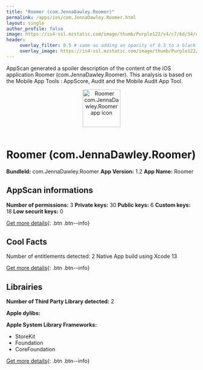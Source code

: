 ```yaml
---
title: "Roomer (com.JennaDawley.Roomer)"
permalink: /apps/ios/com.JennaDawley.Roomer.html
layout: single
author_profile: false
image: https://is4-ssl.mzstatic.com/image/thumb/Purple122/v4/c7/6d/34/c76d3423-1305-d10c-8175-e519a22a565c/AppIcon-1x_U007emarketing-0-5-0-85-220.png/512x512bb.jpg
header: 
     overlay_filter: 0.5 # same as adding an opacity of 0.5 to a black background
     overlay_image: https://is4-ssl.mzstatic.com/image/thumb/Purple122/v4/c7/6d/34/c76d3423-1305-d10c-8175-e519a22a565c/AppIcon-1x_U007emarketing-0-5-0-85-220.png/512x512bb.jpg
---
```

AppScan generated a spoiler description of the content of the iOS application Roomer (com.JennaDawley.Roomer). This analysis is based on the Mobile App Tools : AppScore, Audit and the Mobile Audit App Tool.

  
  
<div style="text-align: center;"><img src="https://is4-ssl.mzstatic.com/image/thumb/Purple122/v4/c7/6d/34/c76d3423-1305-d10c-8175-e519a22a565c/AppIcon-1x_U007emarketing-0-5-0-85-220.png/512x512bb.jpg" width="100" height="100" alt="Roomer com.JennaDawley.Roomer app icon"></div></br>
  
# Roomer (com.JennaDawley.Roomer)

**BundleId:** com.JennaDawley.Roomer
**App Version:** 1.2
**App Name:** Roomer


## AppScan informations 

**Number of permissions:** 3
**Private keys:** 30
**Public keys:** 6
**Custom keys:** 18
**Low securit keys:** 0
  
[Get more details](/pricing.html){: .btn .btn--info}

## Cool Facts

Number of entitlements detected: 2
Native App
build using Xcode 13
  
[Get more details](/pricing.html){: .btn .btn--info}

## Librairies 
**Number of Third Party Library detected:** 2

**Apple dylibs:**


**Apple System Library Frameworks:**
- StoreKit
- Foundation
- CoreFoundation


  
[Get more details](/pricing.html){: .btn .btn--info}

